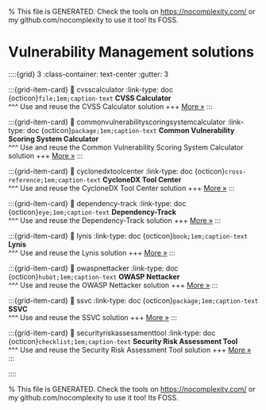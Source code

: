 
% This file is GENERATED. Check the tools on https://nocomplexity.com/ or my github.com/nocomplexity to use it too! Its FOSS. 

# Vulnerability Management solutions 
::::{grid} 3
:class-container: text-center
:gutter: 3 

:::{grid-item-card}
:link: cvsscalculator
:link-type: doc
{octicon}`file;1em;caption-text` **CVSS Calculator**        
^^^
Use and reuse the CVSS Calculator solution
+++
[More »](cvsscalculator)
:::

:::{grid-item-card}
:link: commonvulnerabilityscoringsystemcalculator
:link-type: doc
{octicon}`package;1em;caption-text` **Common Vulnerability Scoring System Calculator**        
^^^
Use and reuse the Common Vulnerability Scoring System Calculator solution
+++
[More »](commonvulnerabilityscoringsystemcalculator)
:::

:::{grid-item-card}
:link: cyclonedxtoolcenter
:link-type: doc
{octicon}`cross-reference;1em;caption-text` **CycloneDX Tool Center**        
^^^
Use and reuse the CycloneDX Tool Center solution
+++
[More »](cyclonedxtoolcenter)
:::

:::{grid-item-card}
:link: dependency-track
:link-type: doc
{octicon}`eye;1em;caption-text` **Dependency-Track**        
^^^
Use and reuse the Dependency-Track solution
+++
[More »](dependency-track)
:::

:::{grid-item-card}
:link: lynis
:link-type: doc
{octicon}`book;1em;caption-text` **Lynis**        
^^^
Use and reuse the Lynis solution
+++
[More »](lynis)
:::

:::{grid-item-card}
:link: owaspnettacker
:link-type: doc
{octicon}`hubot;1em;caption-text` **OWASP Nettacker**        
^^^
Use and reuse the OWASP Nettacker solution
+++
[More »](owaspnettacker)
:::

:::{grid-item-card}
:link: ssvc
:link-type: doc
{octicon}`package;1em;caption-text` **SSVC**        
^^^
Use and reuse the SSVC solution
+++
[More »](ssvc)
:::

:::{grid-item-card}
:link: securityriskassessmenttool
:link-type: doc
{octicon}`checklist;1em;caption-text` **Security Risk Assessment Tool**        
^^^
Use and reuse the Security Risk Assessment Tool solution
+++
[More »](securityriskassessmenttool)
:::

::::


% This file is GENERATED. Check the tools on https://nocomplexity.com/ or my github.com/nocomplexity to use it too! Its FOSS. 

